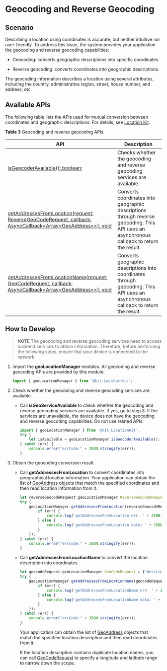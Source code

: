 # Geocoding and Reverse Geocoding

## Scenario

Describing a location using coordinates is accurate, but neither intuitive nor user-friendly. To address this issue, the system provides your application the geocoding and reverse geocoding capabilities:

- Geocoding: converts geographic descriptions into specific coordinates.

- Reverse geocoding: converts coordinates into geographic descriptions.

The geocoding information describes a location using several attributes, including the country, administrative region, street, house number, and address, etc.

## Available APIs

The following table lists the APIs used for mutual conversion between coordinates and geographic descriptions. For details, see [Location Kit](../../reference/apis-location-kit/js-apis-geoLocationManager.md).

**Table 3** Geocoding and reverse geocoding APIs

| API| Description| 
| -------- | -------- |
| [isGeocoderAvailable(): boolean;](../../reference/apis-location-kit/js-apis-geoLocationManager.md#geolocationmanagerisgeocoderavailable) | Checks whether the geocoding and reverse geocoding services are available.| 
| [getAddressesFromLocation(request: ReverseGeoCodeRequest, callback: AsyncCallback&lt;Array&lt;GeoAddress&gt;&gt;): void](../../reference/apis-location-kit/js-apis-geoLocationManager.md#geolocationmanagergetaddressesfromlocation) | Converts coordinates into geographic descriptions through reverse geocoding. This API uses an asynchronous callback to return the result. | 
| [getAddressesFromLocationName(request: GeoCodeRequest, callback: AsyncCallback&lt;Array&lt;GeoAddress&gt;&gt;): void](../../reference/apis-location-kit/js-apis-geoLocationManager.md#geolocationmanagergetaddressesfromlocationname) | Converts geographic descriptions into coordinates through geocoding. This API uses an asynchronous callback to return the result. | 

## How to Develop

> **NOTE**
> The geocoding and reverse geocoding services need to access backend services to obtain information. Therefore, before performing the following steps, ensure that your device is connected to the network.

1. Import the **geoLocationManager** modules. All geocoding and reverse geocoding APIs are provided by this module.
   
   ```ts
   import { geoLocationManager } from '@kit.LocationKit';
   ```

2. Check whether the geocoding and reverse geocoding services are available.
   - Call **isGeoServiceAvailable** to check whether the geocoding and reverse geocoding services are available. If yes, go to step 3. If the services are unavailable, the device does not have the geocoding and reverse geocoding capabilities. Do not use related APIs.
     
      ```ts
      import { geoLocationManager } from '@kit.LocationKit';
      try {
          let isAvailable = geoLocationManager.isGeocoderAvailable();
      } catch (err) {
          console.error("errCode:" + JSON.stringify(err));
      }
      ```

3. Obtain the geocoding conversion result.
   - Call **getAddressesFromLocation** to convert coordinates into geographical location information. Your application can obtain the list of [GeoAddress](../../reference/apis-location-kit/js-apis-geoLocationManager.md#geoaddress) objects that match the specified coordinates and then read location information from it.
     
      ```ts
      let reverseGeocodeRequest:geoLocationManager.ReverseGeoCodeRequest = {"latitude": 31.12, "longitude": 121.11, "maxItems": 1};
      try {
          geoLocationManager.getAddressesFromLocation(reverseGeocodeRequest, (err, data) => {
              if (err) {
                  console.log('getAddressesFromLocation err: ' + JSON.stringify(err));
              } else {
                  console.log('getAddressesFromLocation data: ' + JSON.stringify(data));
              }
          });
      } catch (err) {
          console.error("errCode:" + JSON.stringify(err));
      }
      ```

   - Call **getAddressesFromLocationName** to convert the location description into coordinates.
     
      ```ts
      let geocodeRequest:geoLocationManager.GeoCodeRequest = {"description": "No. xx, xx Road, Pudong District, Shanghai", "maxItems": 1};
      try {
          geoLocationManager.getAddressesFromLocationName(geocodeRequest, (err, data) => {
              if (err) {
                  console.log('getAddressesFromLocationName err: ' + JSON.stringify(err));
              } else {
                  console.log('getAddressesFromLocationName data: ' + JSON.stringify(data));
              }
          });
      } catch (err) {
          console.error("errCode:" + JSON.stringify(err));
      }
      ```

      Your application can obtain the list of [GeoAddress](../../reference/apis-location-kit/js-apis-geoLocationManager.md#geoaddress) objects that match the specified location description and then read coordinates from it.

      If the location description contains duplicate location names, you can call [GeoCodeRequest](../../reference/apis-location-kit/js-apis-geoLocationManager.md#geocoderequest) to specify a longitude and latitude range to narrow down the scope.
